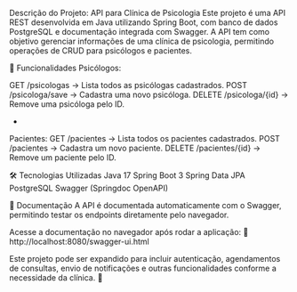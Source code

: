 Descrição do Projeto: API para Clínica de Psicologia
Este projeto é uma API REST desenvolvida em Java utilizando Spring Boot, com banco de dados PostgreSQL e documentação integrada com Swagger. A API tem como objetivo gerenciar informações de uma clínica de psicologia, permitindo operações de CRUD para psicólogos e pacientes.

🔹 Funcionalidades
Psicólogos:

GET /psicologas → Lista todos as psicólogas cadastrados.
POST /psicologa/save → Cadastra uma novo psicóloga.
DELETE /psicologa/{id} → Remove uma psicóloga pelo ID.

*
Pacientes:
GET /pacientes → Lista todos os pacientes cadastrados.
POST /pacientes → Cadastra um novo paciente.
DELETE /pacientes/{id} → Remove um paciente pelo ID.

🛠 Tecnologias Utilizadas
Java 17
Spring Boot 3
Spring Data JPA
PostgreSQL
Swagger (Springdoc OpenAPI)

📄 Documentação
A API é documentada automaticamente com o Swagger, permitindo testar os endpoints diretamente pelo navegador.

Acesse a documentação no navegador após rodar a aplicação:
🔗 http://localhost:8080/swagger-ui.html

Este projeto pode ser expandido para incluir autenticação, agendamentos de consultas, envio de notificações e outras funcionalidades conforme a necessidade da clínica. 🚀

